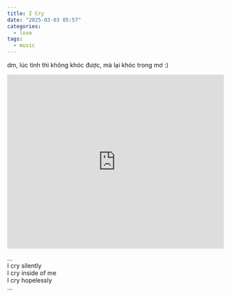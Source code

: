```yaml
---
title: I Cry
date: "2025-03-03 05:57"
categories:
  - love
tags:
  - music
---
```


dm, lúc tỉnh thì không khóc được, mà lại khóc trong mơ :)

<iframe
  src="https://www.youtube.com/embed/8jZ_ALVENPI?si=XpGfNqi82yM7BHaA"
  style="overflow:hidden; width:100%; height:405px" frameborder="0"
  allow="accelerometer; autoplay; clipboard-write; encrypted-media; gyroscope; picture-in-picture" allowfullscreen>
</iframe>

… \
I cry silently \
I cry inside of me \
I cry hopelessly \
…

